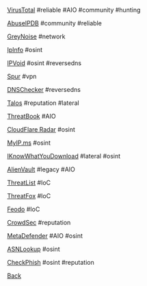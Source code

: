 [VirusTotal](https://www.virustotal.com/gui/home/search) 
#reliable #AIO #community #hunting


[AbuseIPDB](https://www.abuseipdb.com)
#community #reliable


[GreyNoise](https://viz.greynoise.io) 
#network


[IpInfo](https://ipinfo.io) 
#osint


[IPVoid](http://www.ipvoid.com) 
#osint #reversedns


[Spur](https://spur.us/context) 
#vpn


[DNSChecker](https://dnschecker.org/reverse-dns.php) 
#reversedns


[Talos](https://talosintelligence.com) 
#reputation #lateral


[ThreatBook](https://threatbook.io) 
#AIO


[CloudFlare Radar](https://radar.cloudflare.com) 
#osint


[MyIP.ms](https://myip.ms) 
#osint


[IKnowWhatYouDownload](https://iknowwhatyoudownload.com) 
#lateral #osint


[AlienVault](https://otx.alienvault.com) 
#legacy #AIO


[ThreatList](https://matthewroberts.io/api/threatlist/latest)
#IoC

[ThreatFox](https://threatfox.abuse.ch)
#IoC

[Feodo](https://feodotracker.abuse.ch/downloads/ipblocklist_recommended.txt)
#IoC


[CrowdSec](https://app.crowdsec.net/cti)
#reputation


[MetaDefender](https://metadefender.com/#!/scan-file)
#AIO #osint

[ASNLookup](https://asnlookup.com)
#osint


[CheckPhish](https://checkphish.ai)
#osint #reputation






[Back](https://dolphinato.github.io/dolphinage/)

